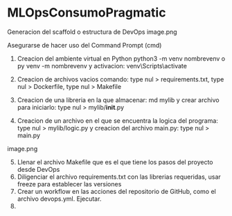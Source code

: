 # MLOpsConsumoPragmatic

Generacion del scaffold o estructura de DevOps
image.png

Asegurarse de hacer uso del Command Prompt (cmd)
1. Creacion del ambiente virtual en Python python3 -m venv nombrevenv o py venv -m nombrevenv
 y activacion: venv\Scripts\activate

2. Creacion de archivos vacios comando: type nul > requirements.txt, type nul > Dockerfile, type nul > Makefile 
3. Creacion de una libreria en la que almacenar: md mylib y crear archivo para iniciarlo: type nul > mylib/__init__.py
4. Creacion de un archivo en el que se encuentra la logica del programa: type nul > mylib/logic.py y creacion del archivo main.py: type nul > main.py

image.png

5. Llenar el archivo Makefile que es el que tiene los pasos del proyecto desde DevOps
6. Diligenciar el archivo requirements.txt con las librerias requeridas, usar freeze para establecer las versiones
7. Crear un workflow en las acciones del repositorio de GitHub, como el archivo devops.yml. Ejecutar.
8. 

